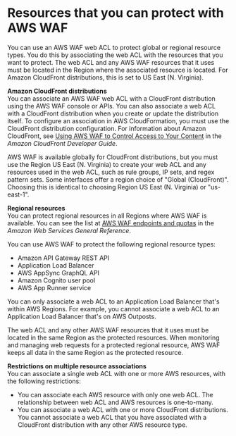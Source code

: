 # Resources that you can protect with AWS WAF<a name="how-aws-waf-works-resources"></a>

You can use an AWS WAF web ACL to protect global or regional resource types\. You do this by associating the web ACL with the resources that you want to protect\. The web ACL and any AWS WAF resources that it uses must be located in the Region where the associated resource is located\. For Amazon CloudFront distributions, this is set to US East \(N\. Virginia\)\.

**Amazon CloudFront distributions**  
You can associate an AWS WAF web ACL with a CloudFront distribution using the AWS WAF console or APIs\. You can also associate a web ACL with a CloudFront distribution when you create or update the distribution itself\. To configure an association in AWS CloudFormation, you must use the CloudFront distribution configuration\. For information about Amazon CloudFront, see [Using AWS WAF to Control Access to Your Content](https://docs.aws.amazon.com/AmazonCloudFront/latest/DeveloperGuide/distribution-web-awswaf.html) in the *Amazon CloudFront Developer Guide*\.

AWS WAF is available globally for CloudFront distributions, but you must use the Region US East \(N\. Virginia\) to create your web ACL and any resources used in the web ACL, such as rule groups, IP sets, and regex pattern sets\. Some interfaces offer a region choice of "Global \(CloudFront\)"\. Choosing this is identical to choosing Region US East \(N\. Virginia\) or "us\-east\-1"\.

**Regional resources**  
You can protect regional resources in all Regions where AWS WAF is available\. You can see the list at [AWS WAF endpoints and quotas](https://docs.aws.amazon.com/general/latest/gr/waf.html) in the *Amazon Web Services General Reference*\. 

You can use AWS WAF to protect the following regional resource types: 
+ Amazon API Gateway REST API
+ Application Load Balancer
+ AWS AppSync GraphQL API
+ Amazon Cognito user pool
+ AWS App Runner service

You can only associate a web ACL to an Application Load Balancer that's within AWS Regions\. For example, you cannot associate a web ACL to an Application Load Balancer that's on AWS Outposts\.

The web ACL and any other AWS WAF resources that it uses must be located in the same Region as the protected resources\. When monitoring and managing web requests for a protected regional resource, AWS WAF keeps all data in the same Region as the protected resource\. 

**Restrictions on multiple resource associations**  
You can associate a single web ACL with one or more AWS resources, with the following restrictions:
+ You can associate each AWS resource with only one web ACL\. The relationship between web ACL and AWS resources is one\-to\-many\. 
+ You can associate a web ACL with one or more CloudFront distributions\. You cannot associate a web ACL that you have associated with a CloudFront distribution with any other AWS resource type\.